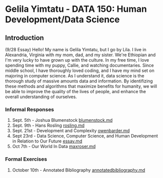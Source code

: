 # Gelila Yimtatu - DATA 150: Human Development/Data Science

## Introduction
(9/28 Essay)
Hello! My name is Gelila Yimtatu, but I go by Lila. I live in Alexandria, Virginia with my mom, dad, and my sister. We're Ethiopian and I'm very lucky to have grown up with the culture. In my free time, I love spending time with my puppy, Callie, and watching documentaries. Since middle school, I have thoroughly loved coding, and I have my mind set on majoring in computer science.   As I understand it, data science is the thorough study of massive amounts data and information. By identifizing these methods and algorithms that maximize benefits for humanity, we will be able to improve the quality of the lives of people, and enhance the overall understanding of ourselves.  
### Informal Responses

1. Sept. 5th - Joshua Blumenstock [blumenstock.md](blumenstock.md)
2. Sept. 9th - Hans Rosling [rosling.md](rosling.md)
4. Sept. 21st - Development and Complexity [owenbarder.md](owenbarder.md)
5. Sept 23rd - Data Science, Computer Science, and Human Development in Relation to Our Future [essay.md](essay.md)
8. Oct 7th - Our World In Data [maxroser.md](maxroser.md)

### Formal Exercises

1. October 10th - Annotated Bibliography [annotatedbibliography.md](annotatedbibliography.md)
